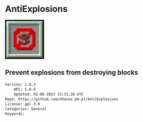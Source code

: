 # AntiExplosions
<img src="https://raw.githubusercontent.com/nhanaz-pm-pl/AntiExplosions/539795252e045004545796c6a364f583a1c60cba/icon.png" width="128" height="128" />

## Prevent explosions from destroying blocks
```properties
Version: 1.0.3
    API: 5.0.0
    Updated: 02-06-2023 15:31:28 UTC
Repo: https://github.com/nhanaz-pm-pl/AntiExplosions
License: gpl-3.0
Categories: General
Keywords: 
```